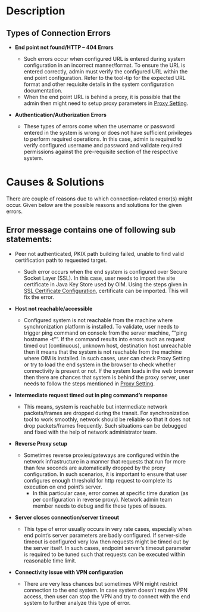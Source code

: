 # Description

## Types of Connection Errors

* **End point not found/HTTP – 404 Errors**  
  * Such errors occur when configured URL is entered during system configuration in an incorrect manner/format. To ensure the URL is entered correctly, admin must verify the configured URL within the end point configuration. Refer to the tool-tip for the expected URL format and other requisite details in the system configuration documentation.  
  * When the end point URL is behind a proxy, it is possible that the admin then might need to setup proxy parameters in [Proxy Setting](../../../../manage/administrator/proxy-setting.md).

* **Authentication/Authorization Errors**  
  * These types of errors come when the username or password entered in the system is wrong or does not have sufficient privileges to perform required operations. In this case, admin is required to verify configured username and password and validate required permissions against the pre-requisite section of the respective system.

# Causes & Solutions

There are couple of reasons due to which connection-related error(s) might occur. Given below are the possible reasons and solutions for the given errors.

## Error message contains one of following sub statements:
* Peer not authenticated, PKIX path building failed, unable to find valid certification path to requested target.  
  * Such error occurs when the end system is configured over Secure Socket Layer (SSL). In this case, user needs to import the site certificate in Java Key Store used by OIM. Using the steps given in [SSL Certificate Configuration](../../../../getting-started/installation.md#ssl-certificate-configuration), certificate can be imported. This will fix the error.

* **Host not reachable/accessible**  
  * Configured system is not reachable from the machine where synchronization platform is installed. To validate, user needs to trigger ping command on console from the server machine, ”“ping hostname -t””. If the command results into errors such as request timed out (continuous), unknown host, destination host unreachable then it means that the system is not reachable from the machine where OIM is installed. In such cases, user can check Proxy Setting or try to load the end system in the browser to check whether connectivity is present or not. If the system loads in the web browser then there are chances that system is behind the proxy server, user needs to follow the steps mentioned in [Proxy Setting](../../../../manage/administrator/proxy-setting.md).

* **Intermediate request timed out in ping command’s response**  
  * This means, system is reachable but intermediate network packets/frames are dropped during the transit. For synchronization tool to work smoothly, network should be reliable so that it does not drop packets/frames frequently. Such situations can be debugged and fixed with the help of network administrator team.

* **Reverse Proxy setup**  
  * Sometimes reverse proxies/gateways are configured within the network infrastructure in a manner that requests that run for more than few seconds are automatically dropped by the proxy configuration. In such scenarios, it is important to ensure that user configures enough threshold for http request to complete its execution on end point’s server.  
    * In this particular case, error comes at specific time duration (as per configuration in reverse proxy). Network admin team member needs to debug and fix these types of issues.

* **Server closes connection/server timeout**  
  * This type of error usually occurs in very rate cases, especially when end point’s server parameters are badly configured. If server-side timeout is configured very low then requests might be timed out by the server itself. In such cases, endpoint server’s timeout parameter is required to be tuned such that requests can be executed within reasonable time limit.

* **Connectivity issue with VPN configuration**  
  * There are very less chances but sometimes VPN might restrict connection to the end system. In case system doesn’t require VPN access, then user can stop the VPN and try to connect with the end system to further analyze this type of error.


